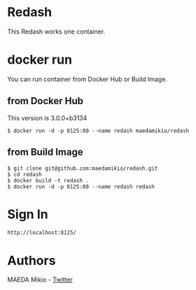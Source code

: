 # Redash

This Redash works one container.

# docker run

You can run container from Docker Hub or Build Image.

## from Docker Hub

This version is 3.0.0+b3134

```
$ docker run -d -p 8125:80 --name redash maedamikio/redash
```

## from Build Image

```
$ git clone git@github.com:maedamikio/redash.git
$ cd redash
$ docker build -t redash .
$ docker run -d -p 8125:80 --name redash redash
```

# Sign In

```
http://localhost:8125/
```

# Authors

MAEDA Mikio - [Twitter](https://twitter.com/maeda_mikio)
